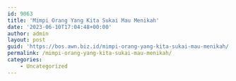 ```yaml
---
id: 9063
title: 'Mimpi Orang Yang Kita Sukai Mau Menikah'
date: '2023-06-10T17:04:48+00:00'
author: admin
layout: post
guid: 'https://bos.awn.biz.id/mimpi-orang-yang-kita-sukai-mau-menikah/'
permalink: /mimpi-orang-yang-kita-sukai-mau-menikah/
categories:
    - Uncategorized
---
```


